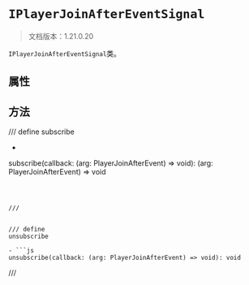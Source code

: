 # `IPlayerJoinAfterEventSignal`

> 文档版本：1.21.0.20

`IPlayerJoinAfterEventSignal`类。

## 属性

## 方法

/// define
subscribe

- ```js
subscribe(callback: (arg: PlayerJoinAfterEvent) => void): (arg: PlayerJoinAfterEvent) => void
```



///


/// define
unsubscribe

- ```js
unsubscribe(callback: (arg: PlayerJoinAfterEvent) => void): void
```



///

